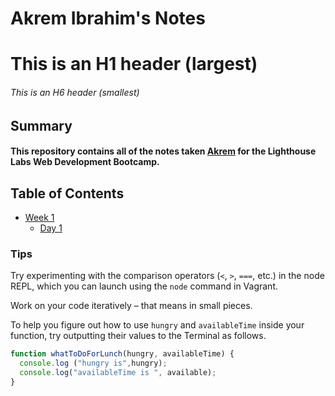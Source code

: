 # Akrem Ibrahim's Notes

# This is an H1 header (largest)
###### This is an H6 header (smallest)
## Summary

#### This repository contains all of the notes taken [Akrem](https://github.com/Akremibrahim/Ligthhousewebnotes.git) for the Lighthouse Labs Web Development Bootcamp.

## Table of Contents
* [Week 1](/Week_1)
  * [Day 1](/Week_1/Day_1/What_Should_I_Do_for_Lunch_Tips.md)
 ### Tips

Try experimenting with the comparison operators (`<`, `>`, `===`, etc.) in the node REPL, which you can launch using the `node` command in Vagrant.

Work on your code iteratively – that means in small pieces. 

To help you figure out how to use `hungry` and `availableTime` inside your function, try outputting their values to the Terminal as follows.

```javascript
function whatToDoForLunch(hungry, availableTime) {
  console.log ("hungry is",hungry);
  console.log("availableTime is ", available);
}
```